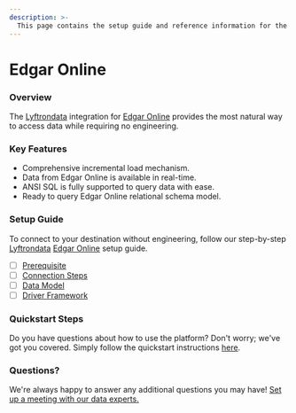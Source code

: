 ```yaml
---
description: >-
  This page contains the setup guide and reference information for the Edgar Online source connector.
---
```


# Edgar Online

### Overview

The [Lyftrondata](https://www.lyftrondata.com/) integration for [Edgar Online](None) provides the most natural way to access data while requiring no engineering.

### Key Features

* Comprehensive incremental load mechanism.
* Data from Edgar Online is available in real-time.&#x20;
* ANSI SQL is fully supported to query data with ease.
* Ready to query Edgar Online relational schema model.

### Setup Guide

To connect to your destination without engineering, follow our step-by-step [Lyftrondata](https://www.lyftrondata.com/)  [Edgar Online](None) setup guide.

* [ ] [Prerequisite](prerequisite.md)
* [ ] [Connection Steps](connection-steps.md)
* [ ] [Data Model](data-model/erd.md)
* [ ] [Driver Framework](driver-framework/)

### Quickstart Steps

Do you have questions about how to use the platform? Don't worry; we've got you covered. Simply follow the quickstart instructions [here](../README.md).

### Questions? <a href="#questions" id="questions"></a>

We're always happy to answer any additional questions you may have! [Set up a meeting with our data experts.](https://www.lyftrondata.com/book-a-meeting/)

